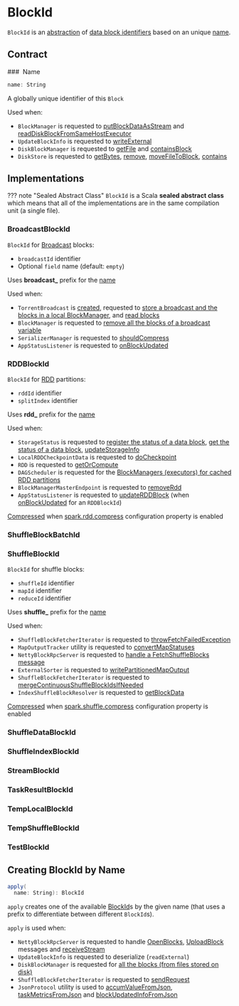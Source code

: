 # BlockId

`BlockId` is an [abstraction](#contract) of [data block identifiers](#implementations) based on an unique [name](#name).

## Contract

### <span id="name"><span id="toString"> Name

```scala
name: String
```

A globally unique identifier of this `Block`

Used when:

* `BlockManager` is requested to [putBlockDataAsStream](BlockManager.md#putBlockDataAsStream) and [readDiskBlockFromSameHostExecutor](BlockManager.md#readDiskBlockFromSameHostExecutor)
* `UpdateBlockInfo` is requested to [writeExternal](BlockManagerMasterEndpoint.md#UpdateBlockInfo)
* `DiskBlockManager` is requested to [getFile](DiskBlockManager.md#getFile) and [containsBlock](DiskBlockManager.md#containsBlock)
* `DiskStore` is requested to [getBytes](DiskStore.md#getBytes), [remove](DiskStore.md#remove), [moveFileToBlock](DiskStore.md#moveFileToBlock), [contains](DiskStore.md#contains)

## Implementations

??? note "Sealed Abstract Class"
    `BlockId` is a Scala **sealed abstract class** which means that all of the implementations are in the same compilation unit (a single file).

### <span id="BroadcastBlockId"> BroadcastBlockId

`BlockId` for [Broadcast](../Broadcast.md) blocks:

* `broadcastId` identifier
* Optional `field` name (default: `empty`)

Uses **broadcast_** prefix for the [name](#name)

Used when:

* `TorrentBroadcast` is [created](../core/TorrentBroadcast.md#broadcastId), requested to [store a broadcast and the blocks in a local BlockManager](../core/TorrentBroadcast.md#writeBlocks), and [read blocks](../core/TorrentBroadcast.md#readBlocks)
* `BlockManager` is requested to [remove all the blocks of a broadcast variable](BlockManager.md#removeBroadcast)
* `SerializerManager` is requested to [shouldCompress](../serializer/SerializerManager.md#shouldCompress)
* `AppStatusListener` is requested to [onBlockUpdated](../AppStatusListener.md#onBlockUpdated)

### <span id="RDDBlockId"> RDDBlockId

`BlockId` for [RDD](../rdd/RDD.md) partitions:

* `rddId` identifier
* `splitIndex` identifier

Uses **rdd_** prefix for the [name](#name)

Used when:

* `StorageStatus` is requested to [register the status of a data block](StorageStatus.md#addBlock), [get the status of a data block](StorageStatus.md#getBlock), [updateStorageInfo](StorageStatus.md#updateStorageInfo)
* `LocalRDDCheckpointData` is requested to [doCheckpoint](../rdd/LocalRDDCheckpointData.md#doCheckpoint)
* `RDD` is requested to [getOrCompute](../rdd/RDD.md#getOrCompute)
* `DAGScheduler` is requested for the [BlockManagers (executors) for cached RDD partitions](../scheduler/DAGScheduler.md#getCacheLocs)
* `BlockManagerMasterEndpoint` is requested to [removeRdd](BlockManagerMasterEndpoint.md#removeRdd)
* `AppStatusListener` is requested to [updateRDDBlock](../AppStatusListener.md#updateRDDBlock) (when [onBlockUpdated](../AppStatusListener.md#onBlockUpdated) for an `RDDBlockId`)

[Compressed](../serializer/SerializerManager.md#shouldCompress) when [spark.rdd.compress](../configuration-properties.md#spark.rdd.compress) configuration property is enabled

### <span id="ShuffleBlockBatchId"> ShuffleBlockBatchId

### <span id="ShuffleBlockId"> ShuffleBlockId

`BlockId` for shuffle blocks:

* `shuffleId` identifier
* `mapId` identifier
* `reduceId` identifier

Uses **shuffle_** prefix for the [name](#name)

Used when:

* `ShuffleBlockFetcherIterator` is requested to [throwFetchFailedException](ShuffleBlockFetcherIterator.md#throwFetchFailedException)
* `MapOutputTracker` utility is requested to [convertMapStatuses](../scheduler/MapOutputTracker.md#convertMapStatuses)
* `NettyBlockRpcServer` is requested to [handle a FetchShuffleBlocks message](NettyBlockRpcServer.md#FetchShuffleBlocks)
* `ExternalSorter` is requested to [writePartitionedMapOutput](../shuffle/ExternalSorter.md#writePartitionedMapOutput)
* `ShuffleBlockFetcherIterator` is requested to [mergeContinuousShuffleBlockIdsIfNeeded](ShuffleBlockFetcherIterator.md#mergeContinuousShuffleBlockIdsIfNeeded)
* `IndexShuffleBlockResolver` is requested to [getBlockData](../shuffle/IndexShuffleBlockResolver.md#getBlockData)

[Compressed](../serializer/SerializerManager.md#shouldCompress) when [spark.shuffle.compress](../configuration-properties.md#spark.shuffle.compress) configuration property is enabled

### <span id="ShuffleDataBlockId"> ShuffleDataBlockId

### <span id="ShuffleIndexBlockId"> ShuffleIndexBlockId

### <span id="StreamBlockId"> StreamBlockId

### <span id="TaskResultBlockId"> TaskResultBlockId

### <span id="TempLocalBlockId"> TempLocalBlockId

### <span id="TempShuffleBlockId"> TempShuffleBlockId

### <span id="TestBlockId"> TestBlockId

## <span id="apply"> Creating BlockId by Name

```scala
apply(
  name: String): BlockId
```

`apply` creates one of the available [BlockId](#implementations)s by the given name (that uses a prefix to differentiate between different `BlockId`s).

`apply` is used when:

* `NettyBlockRpcServer` is requested to handle [OpenBlocks](NettyBlockRpcServer.md#OpenBlocks), [UploadBlock](NettyBlockRpcServer.md#UploadBlock) messages and [receiveStream](NettyBlockRpcServer.md#receiveStream)
* `UpdateBlockInfo` is requested to deserialize (`readExternal`)
* `DiskBlockManager` is requested for [all the blocks (from files stored on disk)](DiskBlockManager.md#getAllBlocks)
* `ShuffleBlockFetcherIterator` is requested to [sendRequest](ShuffleBlockFetcherIterator.md#sendRequest)
* `JsonProtocol` utility is used to [accumValueFromJson](../history-server/JsonProtocol.md#accumValueFromJson), [taskMetricsFromJson](../history-server/JsonProtocol.md#taskMetricsFromJson) and [blockUpdatedInfoFromJson](../history-server/JsonProtocol.md#blockUpdatedInfoFromJson)
